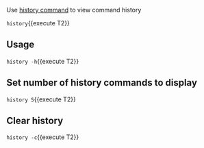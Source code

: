 Use [history command](https://arthas.aliyun.com/en/doc/history.html) to view command history

`history`{{execute T2}}

## Usage

`history -h`{{execute T2}}

## Set number of history commands to display

`history 5`{{execute T2}}

## Clear history

`history -c`{{execute T2}}
